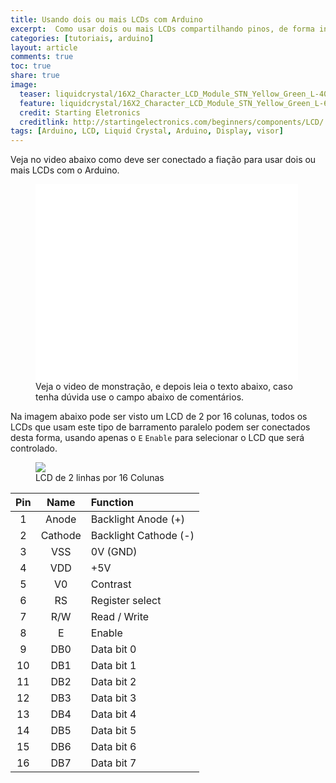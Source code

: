 ```yaml
---
title: Usando dois ou mais LCDs com Arduino
excerpt:  Como usar dois ou mais LCDs compartilhando pinos, de forma inteligente e permitindo economiar portas.
categories: [tutoriais, arduino]
layout: article
comments: true
toc: true
share: true
image:
  teaser: liquidcrystal/16X2_Character_LCD_Module_STN_Yellow_Green_L-400x187.png
  feature: liquidcrystal/16X2_Character_LCD_Module_STN_Yellow_Green_L-600x280.jpg
  credit: Starting Eletronics
  creditlink: http://startingelectronics.com/beginners/components/LCD/
tags: [Arduino, LCD, Liquid Crystal, Arduino, Display, visor]
---
```

Veja no video abaixo como deve ser conectado a fiação para usar dois ou mais LCDs com o Arduino.
<figure>
<iframe width="420" height="315" src="//www.youtube.com/embed/GM67gKqR7d4" frameborder="0" allowfullscreen></iframe>
<figcaption>Veja o video de monstração, e depois leia o texto abaixo, caso tenha dúvida use o campo abaixo de comentários.</figcaption>
</figure>

Na imagem abaixo pode ser visto um LCD de 2 por 16 colunas, todos os LCDs que usam este tipo de barramento paralelo podem ser conectados desta forma, usando apenas o `E` `Enable` para selecionar o LCD que será controlado.
<figure>
<img src="{{ site.url }}/images/liquidcrystal/LCD-2x16-pins.jpg" />
<figcaption>LCD de 2 linhas por 16 Colunas</figcaption>
</figure>

| Pin |  Name   |   Function           |
|:---:|:-------:|:---------------------|
| 1   | Anode	| Backlight Anode (+)  |
| 2   | Cathode	| Backlight Cathode (-)|
| 3   | VSS	| 0V (GND)             |
| 4   | VDD	| +5V                  |
| 5   | V0	| Contrast             |
| 6   | RS	| Register select      |
| 7   | R/W	| Read / Write         |
| 8   | E	| Enable               |
| 9   | DB0	| Data bit 0           |
| 10  | DB1	| Data bit 1           |
| 11  | DB2	| Data bit 2           |
| 12  | DB3	| Data bit 3           |
| 13  | DB4	| Data bit 4           |
| 14  | DB5	| Data bit 5           |
| 15  | DB6	| Data bit 6           |
| 16  | DB7	| Data bit 7           |

